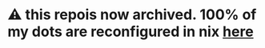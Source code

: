# ⚠️ this repois now archived. 100% of my dots are reconfigured in nix [here](https://github.com/notohh/snowflake/tree/master/modules/home)
